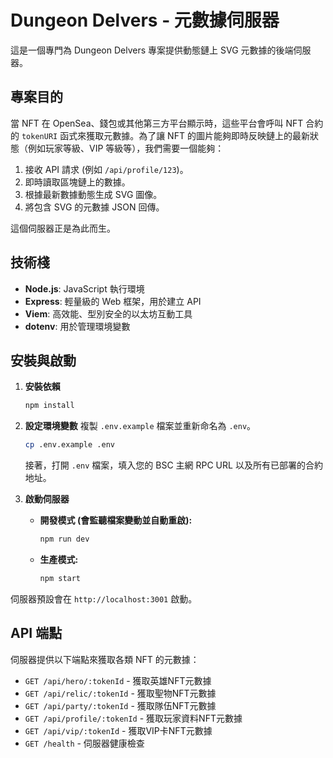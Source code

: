# Dungeon Delvers - 元數據伺服器

這是一個專門為 Dungeon Delvers 專案提供動態鏈上 SVG 元數據的後端伺服器。

## 專案目的

當 NFT 在 OpenSea、錢包或其他第三方平台顯示時，這些平台會呼叫 NFT 合約的 `tokenURI` 函式來獲取元數據。為了讓 NFT 的圖片能夠即時反映鏈上的最新狀態（例如玩家等級、VIP 等級等），我們需要一個能夠：
1.  接收 API 請求 (例如 `/api/profile/123`)。
2.  即時讀取區塊鏈上的數據。
3.  根據最新數據動態生成 SVG 圖像。
4.  將包含 SVG 的元數據 JSON 回傳。

這個伺服器正是為此而生。

## 技術棧

- **Node.js**: JavaScript 執行環境
- **Express**: 輕量級的 Web 框架，用於建立 API
- **Viem**: 高效能、型別安全的以太坊互動工具
- **dotenv**: 用於管理環境變數

## 安裝與啟動

1.  **安裝依賴**
    ```bash
    npm install
    ```

2.  **設定環境變數**
    複製 `.env.example` 檔案並重新命名為 `.env`。
    ```bash
    cp .env.example .env
    ```
    接著，打開 `.env` 檔案，填入您的 BSC 主網 RPC URL 以及所有已部署的合約地址。

3.  **啟動伺服器**
    -   **開發模式 (會監聽檔案變動並自動重啟):**
        ```bash
        npm run dev
        ```
    -   **生產模式:**
        ```bash
        npm start
        ```

伺服器預設會在 `http://localhost:3001` 啟動。

## API 端點

伺服器提供以下端點來獲取各類 NFT 的元數據：

-   `GET /api/hero/:tokenId` - 獲取英雄NFT元數據
-   `GET /api/relic/:tokenId` - 獲取聖物NFT元數據
-   `GET /api/party/:tokenId` - 獲取隊伍NFT元數據
-   `GET /api/profile/:tokenId` - 獲取玩家資料NFT元數據
-   `GET /api/vip/:tokenId` - 獲取VIP卡NFT元數據
-   `GET /health` - 伺服器健康檢查
